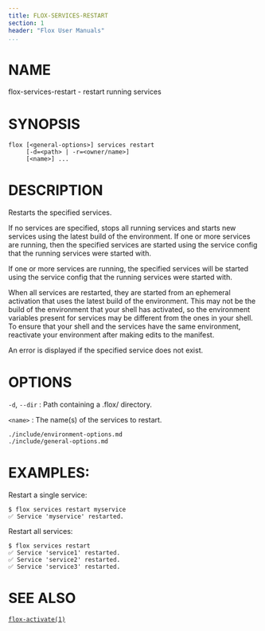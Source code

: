 ```yaml
---
title: FLOX-SERVICES-RESTART
section: 1
header: "Flox User Manuals"
...
```


# NAME

flox-services-restart - restart running services

# SYNOPSIS

```
flox [<general-options>] services restart
     [-d=<path> | -r=<owner/name>]
     [<name>] ...
```

# DESCRIPTION

Restarts the specified services.

If no services are specified, stops all running services and starts new
services using the latest build of the environment. If one or more services
are running, then the specified services are started using the service config
that the running services were started with.

If one or more services are running, the specified services will be started
using the service config that the running services were started with.

When all services are restarted, they are started from an ephemeral activation
that uses the latest build of the environment. This may not be the build of the
environment that your shell has activated, so the environment variables present
for services may be different from the ones in your shell. To ensure that your
shell and the services have the same environment, reactivate your environment
after making edits to the manifest.

An error is displayed if the specified service does not exist.

# OPTIONS

`-d`, `--dir`
:   Path containing a .flox/ directory.

`<name>`
:   The name(s) of the services to restart.

```{.include}
./include/environment-options.md
./include/general-options.md
```

# EXAMPLES:

Restart a single service:
```
$ flox services restart myservice
✅ Service 'myservice' restarted.
```

Restart all services:
```
$ flox services restart
✅ Service 'service1' restarted.
✅ Service 'service2' restarted.
✅ Service 'service3' restarted.
```

# SEE ALSO
[`flox-activate(1)`](./flox-activate.md)

